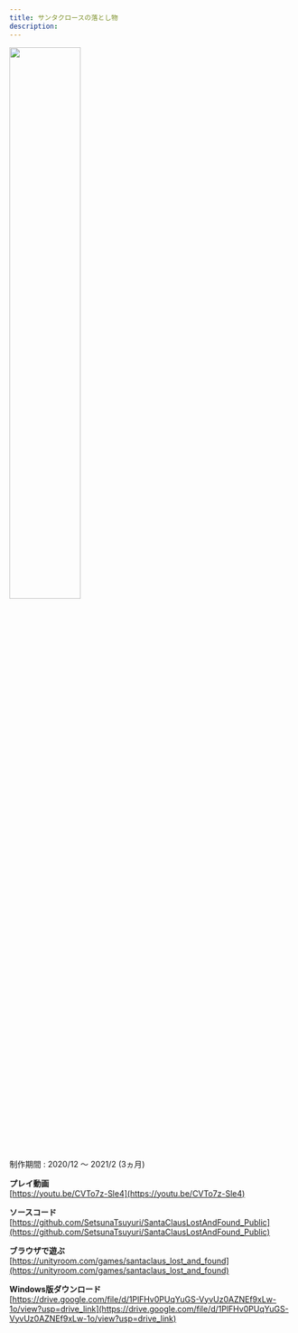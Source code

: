 ```yaml
---
title: サンタクロースの落とし物
description: 
---
```


<img src="/images/santaclaus_lost_and_found.jpg" width="50%">

制作期間 : 2020/12 ～ 2021/2 (3ヵ月)

**プレイ動画**  
[https://youtu.be/CVTo7z-Sle4](https://youtu.be/CVTo7z-Sle4)

**ソースコード**  
[https://github.com/SetsunaTsuyuri/SantaClausLostAndFound_Public](https://github.com/SetsunaTsuyuri/SantaClausLostAndFound_Public)

**ブラウザで遊ぶ**  
[https://unityroom.com/games/santaclaus_lost_and_found](https://unityroom.com/games/santaclaus_lost_and_found)

**Windows版ダウンロード**  
[https://drive.google.com/file/d/1PlFHv0PUqYuGS-VyvUz0AZNEf9xLw-1o/view?usp=drive_link](https://drive.google.com/file/d/1PlFHv0PUqYuGS-VyvUz0AZNEf9xLw-1o/view?usp=drive_link)